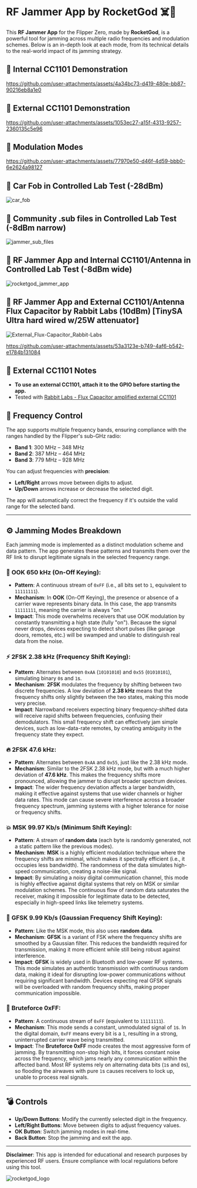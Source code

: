 # RF Jammer App by RocketGod ☠️📡

This **RF Jammer App** for the Flipper Zero, made by **RocketGod**, is a powerful tool for jamming across multiple radio frequencies and modulation schemes. Below is an in-depth look at each mode, from its technical details to the real-world impact of its jamming strategy.

## 🎥 Internal CC1101 Demonstration
https://github.com/user-attachments/assets/4a34bc73-d419-480e-bb87-90216eb8a1e0
## 🎥 External CC1101 Demonstration
https://github.com/user-attachments/assets/1053ec27-a15f-4313-9257-2360135c5e96
## 🎥 Modulation Modes
https://github.com/user-attachments/assets/77970e50-d46f-4d59-bbb0-6e2624a98127


## 🧪 Car Fob in Controlled Lab Test (-28dBm)
![car_fob](https://github.com/user-attachments/assets/35cdb9c7-fcbe-4fdf-a10e-9e020a504f6f)
## 🧪 Community .sub files in Controlled Lab Test (-8dBm narrow)
![jammer_sub_files](https://github.com/user-attachments/assets/a2ad93ae-4e08-4af8-97cc-5ec85f9759a4)
## 🧪 RF Jammer App and Internal CC1101/Antenna in Controlled Lab Test (-8dBm wide)
![rocketgod_jammer_app](https://github.com/user-attachments/assets/6ed6bb9b-2379-491c-9a69-845695de2542)
## 🧪 RF Jammer App and External CC1101/Antenna Flux Capacitor by Rabbit Labs (10dBm) [TinySA Ultra hard wired w/25W attenuator]
![External_Flux-Capacitor_Rabbit-Labs](https://github.com/user-attachments/assets/63e7a4d8-1584-425b-8113-9495a6041836)

https://github.com/user-attachments/assets/53a3123e-b749-4af6-b542-e1784b131084

## 📡 External CC1101 Notes
- **To use an external CC1101, attach it to the GPIO before starting the app.**
- Tested with [Rabbit Labs - Flux Capacitor amplified external CC1101](https://rabbit-labs.com/product/rabbit-labs-flux-capacitor-amplified-cc1101/)

## 📡 Frequency Control

The app supports multiple frequency bands, ensuring compliance with the ranges handled by the Flipper's sub-GHz radio:
- **Band 1**: 300 MHz – 348 MHz
- **Band 2**: 387 MHz – 464 MHz
- **Band 3**: 779 MHz – 928 MHz

You can adjust frequencies with **precision**:
- **Left/Right** arrows move between digits to adjust.
- **Up/Down** arrows increase or decrease the selected digit.

The app will automatically correct the frequency if it's outside the valid range for the selected band.

---

## ⚙️ Jamming Modes Breakdown

Each jamming mode is implemented as a distinct modulation scheme and data pattern. The app generates these patterns and transmits them over the RF link to disrupt legitimate signals in the selected frequency range.

### 🦾 **OOK 650 kHz** (On-Off Keying):
- **Pattern**: A continuous stream of `0xFF` (i.e., all bits set to `1`, equivalent to `11111111`).
- **Mechanism**: In **OOK** (On-Off Keying), the presence or absence of a carrier wave represents binary data. In this case, the app transmits `11111111`, meaning the carrier is always "on."
- **Impact**: This mode overwhelms receivers that use OOK modulation by constantly transmitting a high state (fully "on"). Because the signal never drops, devices expecting to detect short pulses (like garage doors, remotes, etc.) will be swamped and unable to distinguish real data from the noise.

### ⚡ **2FSK 2.38 kHz** (Frequency Shift Keying):
- **Pattern**: Alternates between `0xAA` (`10101010`) and `0x55` (`01010101`), simulating binary `0`s and `1`s.
- **Mechanism**: **2FSK** modulates the frequency by shifting between two discrete frequencies. A low deviation of **2.38 kHz** means that the frequency shifts only slightly between the two states, making this mode very precise.
- **Impact**: Narrowband receivers expecting binary frequency-shifted data will receive rapid shifts between frequencies, confusing their demodulators. This small frequency shift can effectively jam simple devices, such as low-data-rate remotes, by creating ambiguity in the frequency state they expect.

### 🔥 **2FSK 47.6 kHz**:
- **Pattern**: Alternates between `0xAA` and `0x55`, just like the 2.38 kHz mode.
- **Mechanism**: Similar to the 2FSK 2.38 kHz mode, but with a much higher deviation of **47.6 kHz**. This makes the frequency shifts more pronounced, allowing the jammer to disrupt broader spectrum devices.
- **Impact**: The wider frequency deviation affects a larger bandwidth, making it effective against systems that use wider channels or higher data rates. This mode can cause severe interference across a broader frequency spectrum, jamming systems with a higher tolerance for noise or frequency shifts.

### 💥 **MSK 99.97 Kb/s** (Minimum Shift Keying):
- **Pattern**: A stream of **random data** (each byte is randomly generated, not a static pattern like the previous modes).
- **Mechanism**: **MSK** is a highly efficient modulation technique where the frequency shifts are minimal, which makes it spectrally efficient (i.e., it occupies less bandwidth). The randomness of the data simulates high-speed communication, creating a noise-like signal.
- **Impact**: By simulating a noisy digital communication channel, this mode is highly effective against digital systems that rely on MSK or similar modulation schemes. The continuous flow of random data saturates the receiver, making it impossible for legitimate data to be detected, especially in high-speed links like telemetry systems.

### 📶 **GFSK 9.99 Kb/s** (Gaussian Frequency Shift Keying):
- **Pattern**: Like the MSK mode, this also uses **random data**.
- **Mechanism**: **GFSK** is a variant of FSK where the frequency shifts are smoothed by a Gaussian filter. This reduces the bandwidth required for transmission, making it more efficient while still being robust against interference.
- **Impact**: **GFSK** is widely used in Bluetooth and low-power RF systems. This mode simulates an authentic transmission with continuous random data, making it ideal for disrupting low-power communications without requiring significant bandwidth. Devices expecting real GFSK signals will be overloaded with random frequency shifts, making proper communication impossible.

### 🚀 **Bruteforce 0xFF**:
- **Pattern**: A continuous stream of `0xFF` (equivalent to `11111111`).
- **Mechanism**: This mode sends a constant, unmodulated signal of `1`s. In the digital domain, `0xFF` means every bit is a `1`, resulting in a strong, uninterrupted carrier wave being transmitted.
- **Impact**: The **Bruteforce 0xFF** mode creates the most aggressive form of jamming. By transmitting non-stop high bits, it forces constant noise across the frequency, which jams nearly any communication within the affected band. Most RF systems rely on alternating data bits (`1`s and `0`s), so flooding the airwaves with pure `1`s causes receivers to lock up, unable to process real signals.

---

## 💣 Controls

- **Up/Down Buttons**: Modify the currently selected digit in the frequency.
- **Left/Right Buttons**: Move between digits to adjust frequency values.
- **OK Button**: Switch jamming modes in real-time.
- **Back Button**: Stop the jamming and exit the app.

---

**Disclaimer**: This app is intended for educational and research purposes by experienced RF users. Ensure compliance with local regulations before using this tool.

![rocketgod_logo](https://github.com/RocketGod-git/shodanbot/assets/57732082/7929b554-0fba-4c2b-b22d-6772d23c4a18)
